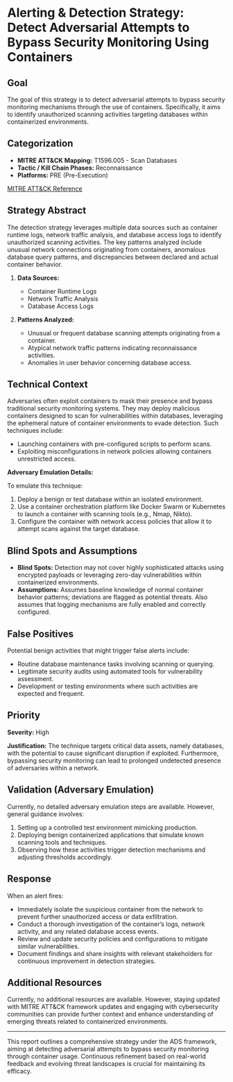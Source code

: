 # Alerting & Detection Strategy: Detect Adversarial Attempts to Bypass Security Monitoring Using Containers

## Goal

The goal of this strategy is to detect adversarial attempts to bypass security monitoring mechanisms through the use of containers. Specifically, it aims to identify unauthorized scanning activities targeting databases within containerized environments.

## Categorization

- **MITRE ATT&CK Mapping:** T1596.005 - Scan Databases
- **Tactic / Kill Chain Phases:** Reconnaissance
- **Platforms:** PRE (Pre-Execution)

[MITRE ATT&CK Reference](https://attack.mitre.org/techniques/T1596/005)

## Strategy Abstract

The detection strategy leverages multiple data sources such as container runtime logs, network traffic analysis, and database access logs to identify unauthorized scanning activities. The key patterns analyzed include unusual network connections originating from containers, anomalous database query patterns, and discrepancies between declared and actual container behavior.

1. **Data Sources:**
   - Container Runtime Logs
   - Network Traffic Analysis
   - Database Access Logs

2. **Patterns Analyzed:**
   - Unusual or frequent database scanning attempts originating from a container.
   - Atypical network traffic patterns indicating reconnaissance activities.
   - Anomalies in user behavior concerning database access.

## Technical Context

Adversaries often exploit containers to mask their presence and bypass traditional security monitoring systems. They may deploy malicious containers designed to scan for vulnerabilities within databases, leveraging the ephemeral nature of container environments to evade detection. Such techniques include:

- Launching containers with pre-configured scripts to perform scans.
- Exploiting misconfigurations in network policies allowing containers unrestricted access.

**Adversary Emulation Details:**

To emulate this technique:
1. Deploy a benign or test database within an isolated environment.
2. Use a container orchestration platform like Docker Swarm or Kubernetes to launch a container with scanning tools (e.g., Nmap, Nikto).
3. Configure the container with network access policies that allow it to attempt scans against the target database.

## Blind Spots and Assumptions

- **Blind Spots:** Detection may not cover highly sophisticated attacks using encrypted payloads or leveraging zero-day vulnerabilities within containerized environments.
- **Assumptions:** Assumes baseline knowledge of normal container behavior patterns; deviations are flagged as potential threats. Also assumes that logging mechanisms are fully enabled and correctly configured.

## False Positives

Potential benign activities that might trigger false alerts include:
- Routine database maintenance tasks involving scanning or querying.
- Legitimate security audits using automated tools for vulnerability assessment.
- Development or testing environments where such activities are expected and frequent.

## Priority

**Severity:** High

**Justification:** The technique targets critical data assets, namely databases, with the potential to cause significant disruption if exploited. Furthermore, bypassing security monitoring can lead to prolonged undetected presence of adversaries within a network.

## Validation (Adversary Emulation)

Currently, no detailed adversary emulation steps are available. However, general guidance involves:

1. Setting up a controlled test environment mimicking production.
2. Deploying benign containerized applications that simulate known scanning tools and techniques.
3. Observing how these activities trigger detection mechanisms and adjusting thresholds accordingly.

## Response

When an alert fires:
- Immediately isolate the suspicious container from the network to prevent further unauthorized access or data exfiltration.
- Conduct a thorough investigation of the container’s logs, network activity, and any related database access events.
- Review and update security policies and configurations to mitigate similar vulnerabilities.
- Document findings and share insights with relevant stakeholders for continuous improvement in detection strategies.

## Additional Resources

Currently, no additional resources are available. However, staying updated with MITRE ATT&CK framework updates and engaging with cybersecurity communities can provide further context and enhance understanding of emerging threats related to containerized environments.

---

This report outlines a comprehensive strategy under the ADS framework, aiming at detecting adversarial attempts to bypass security monitoring through container usage. Continuous refinement based on real-world feedback and evolving threat landscapes is crucial for maintaining its efficacy.
